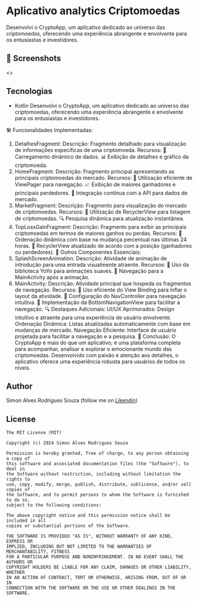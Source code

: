 # Aplicativo analytics Criptomoedas

Desenvolvi o CryptoApp, um aplicativo dedicado ao universo das criptomoedas, oferecendo uma experiência abrangente e envolvente para os entusiastas e investidores.


## :camera_flash: Screenshots
<!-- You can add more screenshots here if you like -->
<>

## Tecnologias
* Kotlin
Desenvolvi o CryptoApp, um aplicativo dedicado ao universo das criptomoedas, oferecendo uma experiência abrangente e envolvente para os entusiastas e investidores.

🛠️ Funcionalidades Implementadas:
1. DetalhesFragment:
Descrição: Fragmento detalhado para visualização de informações específicas de uma criptomoeda.
Recursos:
🔄 Carregamento dinâmico de dados.
📊 Exibição de detalhes e gráfico da criptomoeda.
2. HomeFragment:
Descrição: Fragmento principal apresentando as principais criptomoedas do mercado.
Recursos:
📱 Utilização eficiente de ViewPager para navegação.
📈 Exibição de maiores ganhadores e principais perdedores.
🔄 Integração contínua com a API para dados de mercado.
3. MarketFragment:
Descrição: Fragmento para visualização do mercado de criptomoedas.
Recursos:
🔄 Utilização de RecyclerView para listagem de criptomoedas.
🔍 Pesquisa dinâmica para atualização instantânea.
4. TopLossGainFragment:
Descrição: Fragmento para exibir as principais criptomoedas em termos de maiores ganhos ou perdas.
Recursos:
🔄 Ordenação dinâmica com base na mudança percentual nas últimas 24 horas.
🔄 RecyclerView atualizado de acordo com a posição (ganhadores ou perdedores).
🌟 Outros Componentes Essenciais:
1. SplashScreenAnimation:
Descrição: Atividade de animação de introdução para uma entrada visualmente atraente.
Recursos:
🔄 Uso da biblioteca YoYo para animações suaves.
🚀 Navegação para a MainActivity após a animação.
2. MainActivity:
Descrição: Atividade principal que hospeda os fragmentos de navegação.
Recursos:
🔄 Uso eficiente do View Binding para inflar o layout da atividade.
🔄 Configuração do NavController para navegação intuitiva.
📲 Implementação da BottomNavigationView para facilitar a navegação.
🔍 Destaques Adicionais:
UI/UX Aprimorados: Design intuitivo e atraente para uma experiência de usuário envolvente.
Ordenação Dinâmica: Listas atualizadas automaticamente com base em mudanças de mercado.
Navegação Eficiente: Interface de usuário projetada para facilitar a navegação e a pesquisa.
🎉 Conclusão:
O CryptoApp é mais do que um aplicativo; é uma plataforma completa para acompanhar, analisar e explorar o emocionante mundo das criptomoedas. Desenvolvido com paixão e atenção aos detalhes, o aplicativo oferece uma experiência robusta para usuários de todos os níveis.


## Author
Simon Alves Rodrigues Souza  (follow me on [Likendin](https://www.linkedin.com/in/simonalvesrodrigues/))

## License
```
The MIT License (MIT)

Copyright (c) 2024 Simon Alves Rodrigues Souza

Permission is hereby granted, free of charge, to any person obtaining a copy of
this software and associated documentation files (the "Software"), to deal in
the Software without restriction, including without limitation the rights to
use, copy, modify, merge, publish, distribute, sublicense, and/or sell copies of
the Software, and to permit persons to whom the Software is furnished to do so,
subject to the following conditions:

The above copyright notice and this permission notice shall be included in all
copies or substantial portions of the Software.

THE SOFTWARE IS PROVIDED "AS IS", WITHOUT WARRANTY OF ANY KIND, EXPRESS OR
IMPLIED, INCLUDING BUT NOT LIMITED TO THE WARRANTIES OF MERCHANTABILITY, FITNESS
FOR A PARTICULAR PURPOSE AND NONINFRINGEMENT. IN NO EVENT SHALL THE AUTHORS OR
COPYRIGHT HOLDERS BE LIABLE FOR ANY CLAIM, DAMAGES OR OTHER LIABILITY, WHETHER
IN AN ACTION OF CONTRACT, TORT OR OTHERWISE, ARISING FROM, OUT OF OR IN
CONNECTION WITH THE SOFTWARE OR THE USE OR OTHER DEALINGS IN THE SOFTWARE.
